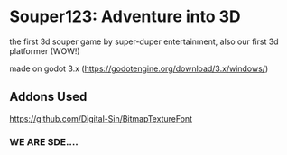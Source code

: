 # Souper123: Adventure into 3D
 the first 3d souper game by super-duper entertainment,
 also our first 3d platformer (WOW!)
 
 made on godot 3.x
(https://godotengine.org/download/3.x/windows/)

## Addons Used
https://github.com/Digital-Sin/BitmapTextureFont


### WE ARE SDE....

